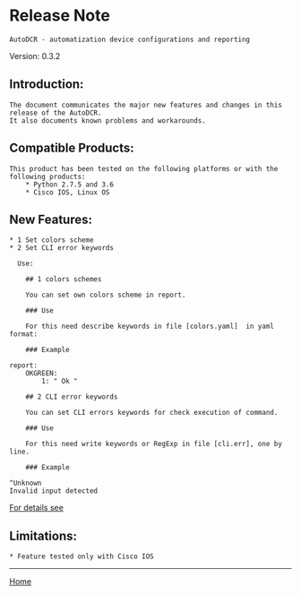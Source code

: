 # Release Note

	AutoDCR - automatization device configurations and reporting

Version: 0.3.2

## Introduction:

	The document communicates the major new features and changes in this release of the AutoDCR. 
	It also documents known problems and workarounds.

## Compatible Products:

	This product has been tested on the following platforms or with the following products:
		* Python 2.7.5 and 3.6
		* Cisco IOS, Linux OS

## New Features:

	* 1 Set colors scheme
	* 2 Set CLI error keywords

	  Use:
	  
		## 1 colors schemes

		You can set own colors scheme in report.

		### Use

		For this need describe keywords in file [colors.yaml]  in yaml format:
	
		### Example
```
report: 
    OKGREEN:
        1: " Ok "
```

		## 2 CLI error keywords

		You can set CLI errors keywords for check execution of command.

		### Use
		
		For this need write keywords or RegExp in file [cli.err], one by line.	
	
		### Example

```
^Unknown
Invalid input detected
```

[For details see](../docs/userguide.md)
	
## Limitations:
	
	* Feature tested only with Cisco IOS
	
----

[Home](../README.md)